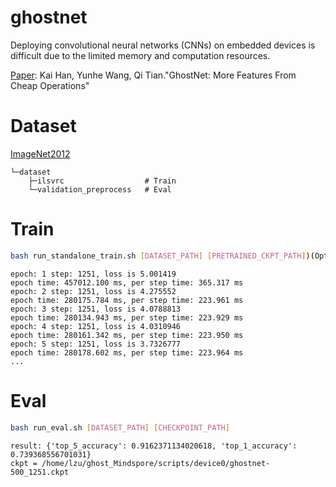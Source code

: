 # ghostnet

Deploying convolutional neural networks (CNNs) on embedded devices is difficult due to the limited memory and
computation resources.

[Paper](https://arxiv.org/pdf/1911.11907.pdf): Kai Han, Yunhe Wang, Qi Tian."GhostNet: More Features From Cheap Operations"

# Dataset

[ImageNet2012](http://www.image-net.org/)

```text
└─dataset
    ├─ilsvrc                  # Train
    └─validation_preprocess   # Eval
```

# Train

```bash
bash run_standalone_train.sh [DATASET_PATH] [PRETRAINED_CKPT_PATH])(Optional)
```

```text
epoch: 1 step: 1251, loss is 5.001419
epoch time: 457012.100 ms, per step time: 365.317 ms
epoch: 2 step: 1251, loss is 4.275552
epoch time: 280175.784 ms, per step time: 223.961 ms
epoch: 3 step: 1251, loss is 4.0788813
epoch time: 280134.943 ms, per step time: 223.929 ms
epoch: 4 step: 1251, loss is 4.0310946
epoch time: 280161.342 ms, per step time: 223.950 ms
epoch: 5 step: 1251, loss is 3.7326777
epoch time: 280178.602 ms, per step time: 223.964 ms
...
```

# Eval

```bash
bash run_eval.sh [DATASET_PATH] [CHECKPOINT_PATH]
```

```text
result: {'top_5_accuracy': 0.9162371134020618, 'top_1_accuracy': 0.739368556701031}
ckpt = /home/lzu/ghost_Mindspore/scripts/device0/ghostnet-500_1251.ckpt
```